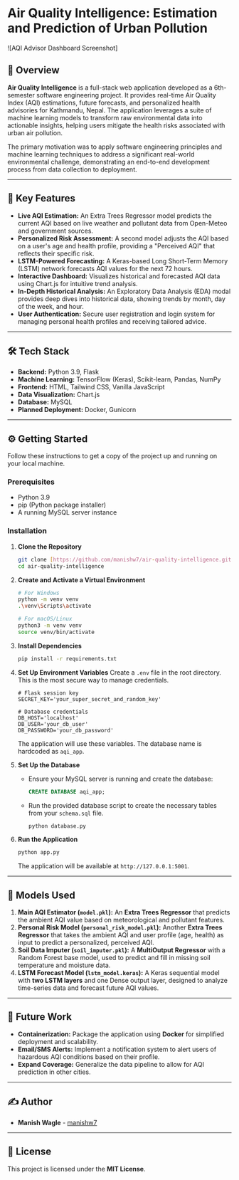 # Air Quality Intelligence: Estimation and Prediction of Urban Pollution

![AQI Advisor Dashboard Screenshot]

## 📖 Overview

**Air Quality Intelligence** is a full-stack web application developed as a 6th-semester software engineering project. It provides real-time Air Quality Index (AQI) estimations, future forecasts, and personalized health advisories for Kathmandu, Nepal. The application leverages a suite of machine learning models to transform raw environmental data into actionable insights, helping users mitigate the health risks associated with urban air pollution.

The primary motivation was to apply software engineering principles and machine learning techniques to address a significant real-world environmental challenge, demonstrating an end-to-end development process from data collection to deployment.

---

## 🚀 Key Features

* **Live AQI Estimation:** An Extra Trees Regressor model predicts the current AQI based on live weather and pollutant data from Open-Meteo and government sources.
* **Personalized Risk Assessment:** A second model adjusts the AQI based on a user's age and health profile, providing a "Perceived AQI" that reflects their specific risk.
* **LSTM-Powered Forecasting:** A Keras-based Long Short-Term Memory (LSTM) network forecasts AQI values for the next 72 hours.
* **Interactive Dashboard:** Visualizes historical and forecasted AQI data using Chart.js for intuitive trend analysis.
* **In-Depth Historical Analysis:** An Exploratory Data Analysis (EDA) modal provides deep dives into historical data, showing trends by month, day of the week, and hour.
* **User Authentication:** Secure user registration and login system for managing personal health profiles and receiving tailored advice.

---

## 🛠️ Tech Stack

* **Backend:** Python 3.9, Flask
* **Machine Learning:** TensorFlow (Keras), Scikit-learn, Pandas, NumPy
* **Frontend:** HTML, Tailwind CSS, Vanilla JavaScript
* **Data Visualization:** Chart.js
* **Database:** MySQL
* **Planned Deployment:** Docker, Gunicorn

---

## ⚙️ Getting Started

Follow these instructions to get a copy of the project up and running on your local machine.

### Prerequisites

* Python 3.9
* pip (Python package installer)
* A running MySQL server instance

### Installation

1.  **Clone the Repository**
    ```sh
    git clone [https://github.com/manishw7/air-quality-intelligence.git](https://github.com/manishw7/air-quality-intelligence.git)
    cd air-quality-intelligence
    ```

2.  **Create and Activate a Virtual Environment**
    ```sh
    # For Windows
    python -m venv venv
    .\venv\Scripts\activate

    # For macOS/Linux
    python3 -m venv venv
    source venv/bin/activate
    ```

3.  **Install Dependencies**
    ```sh
    pip install -r requirements.txt
    ```

4.  **Set Up Environment Variables**
    Create a `.env` file in the root directory. This is the most secure way to manage credentials.
    ```
    # Flask session key
    SECRET_KEY='your_super_secret_and_random_key'

    # Database credentials
    DB_HOST='localhost'
    DB_USER='your_db_user'
    DB_PASSWORD='your_db_password'
    ```
    The application will use these variables. The database name is hardcoded as `aqi_app`.

5.  **Set Up the Database**
    * Ensure your MySQL server is running and create the database:
        ```sql
        CREATE DATABASE aqi_app;
        ```
    * Run the provided database script to create the necessary tables from your `schema.sql` file.
        ```sh
        python database.py
        ```

6.  **Run the Application**
    ```sh
    python app.py
    ```
    The application will be available at `http://127.0.0.1:5001`.

---

## 🤖 Models Used

1.  **Main AQI Estimator (`model.pkl`):** An **Extra Trees Regressor** that predicts the ambient AQI value based on meteorological and pollutant features.
2.  **Personal Risk Model (`personal_risk_model.pkl`):** Another **Extra Trees Regressor** that takes the ambient AQI and user profile (age, health) as input to predict a personalized, perceived AQI.
3.  **Soil Data Imputer (`soil_imputer.pkl`):** A **MultiOutput Regressor** with a Random Forest base model, used to predict and fill in missing soil temperature and moisture data.
4.  **LSTM Forecast Model (`lstm_model.keras`):** A Keras sequential model with **two LSTM layers** and one Dense output layer, designed to analyze time-series data and forecast future AQI values.

---

## 🔮 Future Work

* **Containerization:** Package the application using **Docker** for simplified deployment and scalability.
* **Email/SMS Alerts:** Implement a notification system to alert users of hazardous AQI conditions based on their profile.
* **Expand Coverage:** Generalize the data pipeline to allow for AQI prediction in other cities.

---

## ✍️ Author

* **Manish Wagle** - [manishw7](https://github.com/manishw7)

---

## 📄 License

This project is licensed under the **MIT License**.